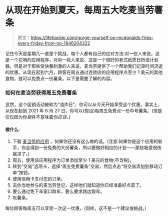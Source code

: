 # 从现在开始到夏天，每周五大吃麦当劳薯条

> 原文：<https://lifehacker.com/gorge-yourself-on-mcdonalds-fries-every-friday-from-no-1846204322>

记住今天是星期几一直是个挑战，每个人都有自己的应对方法:对一些人来说，这是一个花哨的应用程序，对另一些人来说，这是一个很好的老式纸质日历或计划器。但是对于那些受快餐刺激的人来说，麦当劳提供了一个帮助我们记录时间流逝的优惠。从现在起到六月，顾客在周五通过连锁店的应用程序点至少 1 美元的其他食物，就可以免费点一份薯条。以下是需要了解的内容。



### 如何在麦当劳获得周五免费薯条

显然，这个促销活动被称为“油炸日”，你可以从今天开始享受这个优惠。事实上，从现在起到 2021 年 6 月 27 日，你可以(假设)每周五免费点一份中号薯条。(但是仅仅因为你*能*并不意味着你*应该。*)

#### 做什么:

1.  下载 [麦当劳的应用](https://smart.link/em0tb4gt29t0k) ，如果你还没有这么做的话。(注意:如果你是这个应用的新手，你会得到一份免费的大份薯条，所以要做好相应的计划——那些吸盘很快就凉了。)
2.  周五，使用该应用程序为订单添加至少 1 美元的食物(不含税)。
3.  转到“交易”选项卡，选择“周五免费薯条”交易，然后点击“将交易添加到移动订单”按钮。
4.  使用信用卡支付您的订单。
5.  去你当地参与的麦当劳登记，这样他们就知道你已经准备好点菜了。
6.  要么通过免下车窗口取车，要么要求路边取车。
7.  吃薯条。



每位顾客每周五可以享受一次这一优惠。(同样，这不是一个建议或挑战。)